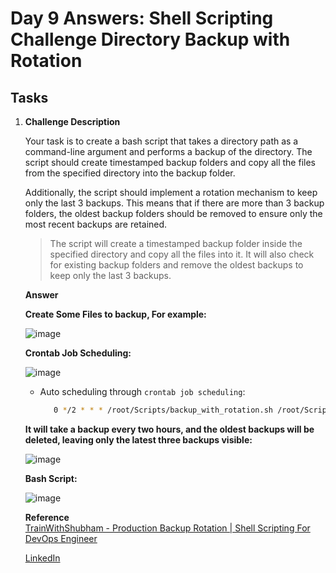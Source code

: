 # Day 9 Answers: Shell Scripting Challenge Directory Backup with Rotation

## Tasks

1. **Challenge Description**

      Your task is to create a bash script that takes a directory path as a command-line argument and performs a backup of the directory. The script should create timestamped backup folders and copy all the files from the specified directory into the backup folder.

      Additionally, the script should implement a rotation mechanism to keep only the last 3 backups. This means that if there are more than 3 backup folders, the oldest backup folders should be removed to ensure only the most recent backups are retained.

      > The script will create a timestamped backup folder inside the specified directory and copy all the files into it. It will also check for existing backup folders and remove the oldest backups to keep only the last 3 backups.

   **Answer**

   **Create Some Files to backup, For example:**

   ![image](https://github.com/Bhavin213/90DaysOfDevOps/blob/master/2024/day09/image/task11.png)

   **Crontab Job Scheduling:**  
   
   ![image](https://github.com/Bhavin213/90DaysOfDevOps/blob/master/2024/day09/image/task2.png)  
      - Auto scheduling through `crontab job scheduling`:
        ```bash
           0 */2 * * * /root/Scripts/backup_with_rotation.sh /root/Scripts

   **It will take a backup every two hours, and the oldest backups will be deleted, leaving only the latest three backups visible:**  
   
   ![image](https://github.com/Bhavin213/90DaysOfDevOps/blob/master/2024/day09/image/task3.png)  

   **Bash Script:**
   
   ![image](https://github.com/Bhavin213/90DaysOfDevOps/blob/master/2024/day09/image/bash1.png)

   **Reference**  
   [TrainWithShubham - Production Backup Rotation | Shell Scripting For DevOps Engineer](https://youtu.be/PZYJ33bMXAw?si=Zb50P67x_F32ikeO)   

   [LinkedIn](https://www.linkedin.com/in/sdadu2206/)
